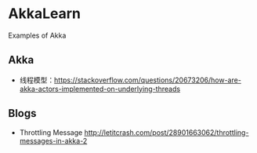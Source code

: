# AkkaLearn
Examples of Akka


## Akka
* 线程模型：https://stackoverflow.com/questions/20673206/how-are-akka-actors-implemented-on-underlying-threads


## Blogs
* Throttling Message http://letitcrash.com/post/28901663062/throttling-messages-in-akka-2
